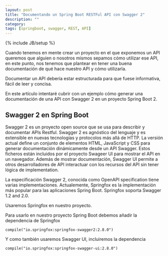 ```yaml
---
layout: post
title: "Documentando un Spring Boot RESTFul API con Swagger 2"
description: ""
category:
tags: [springboot, swagger, REST, API]
---
```

{% include JB/setup %}

Cuando tenemos en mente crear un proyecto en el que exponemos un API queremos que alguien
o nosotros mismos sepamos cómo utilizar ese API, en este punto, nos tenemos que plantear
en tener una buena documentación de qué hace nuestro API y cómo utilizarla.

Documentar un API debería estar estructurada para que fuese informativa, fácil de leer y concisa.

En este artículo intentaré cubrir con un ejemplo cómo generar una documentación de una API con Swagger 2
en un proyecto Spring Boot 2.

## Swagger 2 en Spring Boot

Swagger 2 es un proyecto open source que se usa para describir y documentar APIs Restful. Swagger 2 es agnóstico del lenguaje y es extensible en nuevas tecnologías y protocolos más allá de HTTP. La versión actual define un conjunto de elementos HTML, JavaScript y CSS para generar documentación dinámicamente desde un API Swagger. Estos ficheros están incluidos por el proyecto Swageer UI para mostrar el API en un navegador. Además de mostrar documentación, Swagger UI permite a otros desarrolladores de API interactuar con los recursos del API sin tener lógica de implementation.

La especificación Swagger 2, conocida como OpenAPI specification tiene varias implementaciones. Actualemente,  Springfox es la implementación más popular para las aplicaciones Spring Boot. Springfox soporta Swagger 1.2 and 2.0.

Usaremos Springfox en nuestro proyecto.

Para usarlo en nuestro proyecto Spring Boot debemos añadir la dependencia de Springfox

```compile("io.springfox:springfox-swagger2:2.8.0")```

Y como también usaremos Swagger UI, incluiremos la dependencia

```compile("io.springfox:springfox-swagger-ui:2.8.0")```
